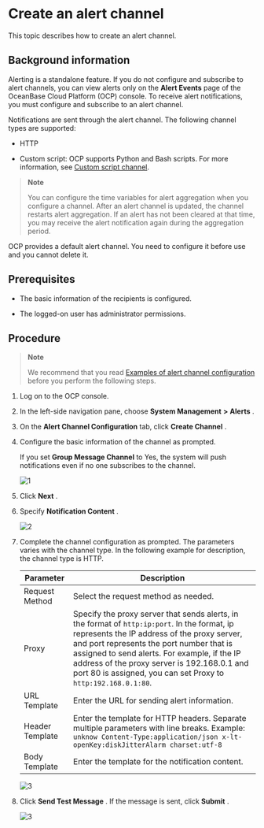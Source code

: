 Create an alert channel
============================================

This topic describes how to create an alert channel.

Background information
-------------------------------------------

Alerting is a standalone feature. If you do not configure and subscribe to alert channels, you can view alerts only on the **Alert Events** page of the OceanBase Cloud Platform (OCP) console. To receive alert notifications, you must configure and subscribe to an alert channel.

Notifications are sent through the alert channel. The following channel types are supported:

* HTTP

* Custom script: OCP supports Python and Bash scripts. For more information, see [Custom script channel](../13.appendix-2/9.configuration-examples-1.md).

> **Note**
>
> You can configure the time variables for alert aggregation when you configure a channel. After an alert channel is updated, the channel restarts alert aggregation. If an alert has not been cleared at that time, you may receive the alert notification again during the aggregation period.

OCP provides a default alert channel. You need to configure it before use and you cannot delete it.

Prerequisites
----------------------------------

* The basic information of the recipients is configured.

* The logged-on user has administrator permissions.

Procedure
------------------------------

> **Note**
>
> We recommend that you read [Examples of alert channel configuration](../../5.alarm-reference/5.appendix/8.alarm-channel-settings-example.md) before you perform the following steps.

1. Log on to the OCP console.

2. In the left-side navigation pane, choose **System Management** **\>** **Alerts** .

3. On the **Alert Channel Configuration** tab, click **Create Channel** .

4. Configure the basic information of the channel as prompted.

   If you set **Group Message Channel** to Yes, the system will push notifications even if no one subscribes to the channel.

   ![1](https://help-static-aliyun-doc.aliyuncs.com/assets/img/en-US/2054633561/p440508.png)

5. Click **Next** .

6. Specify **Notification Content** .

   ![2](https://help-static-aliyun-doc.aliyuncs.com/assets/img/en-US/2054633561/p440516.png)

7. Complete the channel configuration as prompted. The parameters varies with the channel type. In the following example for description, the channel type is HTTP.

   |    Parameter    |                                                                                                                                                                                Description                                                                                                                                                                                 |
   |-----------------|----------------------------------------------------------------------------------------------------------------------------------------------------------------------------------------------------------------------------------------------------------------------------------------------------------------------------------------------------------------------------|
   | Request Method  | Select the request method as needed.                                                                                                                                                                                                                                                                                                                                       |
   | Proxy           | Specify the proxy server that sends alerts, in the format of `http:ip:port`. In the format, ip represents the IP address of the proxy server, and port represents the port number that is assigned to send alerts.  For example, if the IP address of the proxy server is 192.168.0.1 and port 80 is assigned, you can set Proxy to `http:192.168.0.1:80`. |
   | URL Template    | Enter the URL for sending alert information.                                                                                                                                                                                                                                                                                                                               |
   | Header Template | Enter the template for HTTP headers. Separate multiple parameters with line breaks. Example: ```unknow Content-Type:application/json x-lt-openKey:diskJitterAlarm charset:utf-8```                                                                                                                                                |
   | Body Template   | Enter the template for the notification content.                                                                                                                                                                                                                                                                                                                           |

   ![3](https://help-static-aliyun-doc.aliyuncs.com/assets/img/en-US/2054633561/p440518.png)

8. Click **Send Test Message** . If the message is sent, click **Submit** .

   ![3](https://help-static-aliyun-doc.aliyuncs.com/assets/img/en-US/1054633561/p440525.png)

